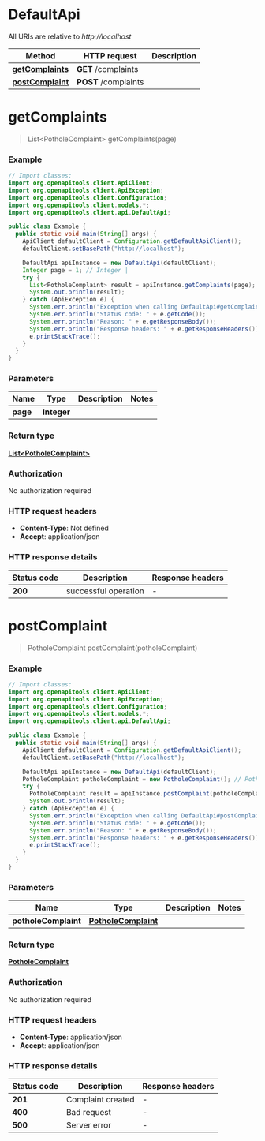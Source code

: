 # DefaultApi

All URIs are relative to *http://localhost*

| Method | HTTP request | Description |
|------------- | ------------- | -------------|
| [**getComplaints**](DefaultApi.md#getComplaints) | **GET** /complaints |  |
| [**postComplaint**](DefaultApi.md#postComplaint) | **POST** /complaints |  |


<a name="getComplaints"></a>
# **getComplaints**
> List&lt;PotholeComplaint&gt; getComplaints(page)



### Example
```java
// Import classes:
import org.openapitools.client.ApiClient;
import org.openapitools.client.ApiException;
import org.openapitools.client.Configuration;
import org.openapitools.client.models.*;
import org.openapitools.client.api.DefaultApi;

public class Example {
  public static void main(String[] args) {
    ApiClient defaultClient = Configuration.getDefaultApiClient();
    defaultClient.setBasePath("http://localhost");

    DefaultApi apiInstance = new DefaultApi(defaultClient);
    Integer page = 1; // Integer | 
    try {
      List<PotholeComplaint> result = apiInstance.getComplaints(page);
      System.out.println(result);
    } catch (ApiException e) {
      System.err.println("Exception when calling DefaultApi#getComplaints");
      System.err.println("Status code: " + e.getCode());
      System.err.println("Reason: " + e.getResponseBody());
      System.err.println("Response headers: " + e.getResponseHeaders());
      e.printStackTrace();
    }
  }
}
```

### Parameters

| Name | Type | Description  | Notes |
|------------- | ------------- | ------------- | -------------|
| **page** | **Integer**|  | |

### Return type

[**List&lt;PotholeComplaint&gt;**](PotholeComplaint.md)

### Authorization

No authorization required

### HTTP request headers

 - **Content-Type**: Not defined
 - **Accept**: application/json

### HTTP response details
| Status code | Description | Response headers |
|-------------|-------------|------------------|
| **200** | successful operation |  -  |

<a name="postComplaint"></a>
# **postComplaint**
> PotholeComplaint postComplaint(potholeComplaint)



### Example
```java
// Import classes:
import org.openapitools.client.ApiClient;
import org.openapitools.client.ApiException;
import org.openapitools.client.Configuration;
import org.openapitools.client.models.*;
import org.openapitools.client.api.DefaultApi;

public class Example {
  public static void main(String[] args) {
    ApiClient defaultClient = Configuration.getDefaultApiClient();
    defaultClient.setBasePath("http://localhost");

    DefaultApi apiInstance = new DefaultApi(defaultClient);
    PotholeComplaint potholeComplaint = new PotholeComplaint(); // PotholeComplaint | 
    try {
      PotholeComplaint result = apiInstance.postComplaint(potholeComplaint);
      System.out.println(result);
    } catch (ApiException e) {
      System.err.println("Exception when calling DefaultApi#postComplaint");
      System.err.println("Status code: " + e.getCode());
      System.err.println("Reason: " + e.getResponseBody());
      System.err.println("Response headers: " + e.getResponseHeaders());
      e.printStackTrace();
    }
  }
}
```

### Parameters

| Name | Type | Description  | Notes |
|------------- | ------------- | ------------- | -------------|
| **potholeComplaint** | [**PotholeComplaint**](PotholeComplaint.md)|  | |

### Return type

[**PotholeComplaint**](PotholeComplaint.md)

### Authorization

No authorization required

### HTTP request headers

 - **Content-Type**: application/json
 - **Accept**: application/json

### HTTP response details
| Status code | Description | Response headers |
|-------------|-------------|------------------|
| **201** | Complaint created |  -  |
| **400** | Bad request |  -  |
| **500** | Server error |  -  |

